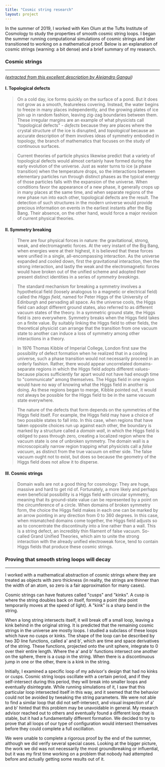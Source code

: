 ```yaml
---
title: "Cosmic string research"
layout: project
---
```



In the summer of 2019, I worked with Ken Olum at the Tufts Institute of Cosmology to study the properties of smooth cosmic string loops. I began the summer running computational simulations of cosmic strings and later transitioned to working on a mathematical proof. Below is an explanation of cosmic strings (warning: a bit dense) and a brief summary of my research.

### Cosmic strings

---
*(<a href="https://arxiv.org/html/astro-ph/0005186" target="_blank" rel="noopener noreferrer">extracted from this excellent description by Alejandro Gangui</a>)*

#### I. Topological defects

>On a cold day, ice forms quickly on the surface of a pond. But it does not grow as a smooth, featureless covering. Instead, the water begins to freeze in many places independently, and the growing plates of ice join up in random fashion, leaving zig-zag boundaries between them. These irregular margins are an example of what physicists call "topological defects" - *defects* because they are places where the crystal structure of the ice is disrupted, and *topological* because an accurate description of them involves ideas of symmetry embodied in topology, the branch of mathematics that focuses on the study of continuous surfaces.

>Current theories of particle physics likewise predict that a variety of topological defects would almost certainly have formed during the early evolution of the universe. Just as water turns to ice (a phase transition) when the temperature drops, so the interactions between elementary particles run through distinct phases as the typical energy of those particles falls with the expansion of the universe. When conditions favor the appearance of a new phase, it generally crops up in many places at the same time, and when separate regions of the new phase run into each other, topological defects are the result. The detection of such structures in the modern universe would provide precious information on events in the earliest instants after the Big Bang. Their absence, on the other hand, would force a major revision of current physical theories.

#### II. Symmetry breaking

>There are four physical forces in nature: the gravitational, strong, weak, and electromagnetic forces. At the very instant of the Big Bang, when energies were at their highest, it is believed that these forces were unified in a single, all-encompassing interaction. As the universe expanded and cooled down, first the gravitational interaction, then the strong interaction, and lastly the weak and the electromagnetic forces would have broken out of the unified scheme and adopted their present distinct identities in a series of *symmetry breakings*.

>The standard mechanism for breaking a symmetry involves a hypothetical field (loosely analogous to a magnetic or electrical field) called the *Higgs field*, named for Peter Higgs of the University of Edinburgh and pervading all space. As the universe cools, the Higgs field can adopt different ground states, also referred to as different vacuum states of the theory. In a symmetric ground state, the Higgs field is zero everywhere. Symmetry breaks when the Higgs field takes on a finite value. By suitably linking the Higgs field to other fields, the theoretical physicist can arrange that the transition from one vacuum state to another can induce a loss of symmetry among other interactions in a theory.

>In 1976 Thomas Kibble of Imperial College, London first saw the possibility of defect formation when he realized that in a cooling universe, such a phase transition would not necessarily proceed in an orderly fashion. Rather, there would appear uncorrelated domains-separate regions in which the Higgs field adopts different values-because places sufficiently far apart would not have had enough time to "communicate" among themselves. The Higgs field in one region would have no way of knowing what the Higgs field in another is doing. As these regions began to merge, Kibble pointed out, it would not always be possible for the Higgs field to be in the same vacuum state everywhere.

>The nature of the defects that form depends on the symmetries of the Higgs field itself. For example, the Higgs field may have a choice of two possible states to fall into. In this case, when regions that have taken opposite choices run up against each other, the boundary is marked by a structure called a *domain wall*, in which the Higgs field is obliged to pass through zero, creating a localized region where the vacuum state is one of unbroken symmetry. The domain wall is a microscopically narrow region trapping what physicists call a *false vacuum*, as distinct from the true vacuum on either side. The false vacuum ought not to exist, but does so because the geometry of the Higgs field does not allow it to disperse.

#### III. Cosmic strings

>Domain walls are not a good thing for cosmology: They are huge, massive and hard to get rid of. Fortunately, a more likely and perhaps even beneficial possibility is a Higgs field with circular symmetry, meaning that its ground-state value can be represented by a point on the circumference of a circle. When domains of broken symmetry form, the choice the Higgs field makes in each one can be marked by an arrow pointing in any direction from 0 to 360 degrees. In this case, when mismatched domains come together, the Higgs field adjusts so as to concentrate the discontinuity into a line rather than a wall. This is a string defect, an incredibly thin filament of false vacuum. So-called Grand Unified Theories, which aim to unite the strong interaction with the already unified electroweak force, tend to contain Higgs fields that produce these cosmic strings.

### Proving that smooth string loops will decay

---

I worked with a mathematical abstraction of cosmic strings where they are treated as objects with zero thickness (in reality, the strings are thinner than the width of an atom, so zero is a fair approximation for many cases).

Cosmic strings can have features called "cusps" and "kinks". A cusp is where the string doubles back on itself, forming a point (the point temporarily moves at the speed of light). A "kink" is a sharp bend in the string.

When a long string intersects itself, it will break off a small loop, leaving a kink behind in the original string. It is predicted that the remaining cosmic strings in the universe are mostly loops. I studied a subclass of these loops which have no cusps or kinks. The shape of the loop can be described by two 3D line functions, called a' and b', which are time and space derivatives of the string. These functions, projected onto the unit sphere, integrate to 0 over their entire length. Where the a' and b' functions intersect one another on the sphere, there is a cusp in the string. When there is a discontinuous jump in one or the other, there is a kink in the string.

Initially, I examined a specific loop of my advisor's design that had no kinks or cusps. Cosmic string loops oscillate with a certain period, and if they self-intersect during this period, they will break into smaller loops and eventually disintegrate. While running simulations of it, I saw that this particular loop intersected itself in this way, and it seemed that the behavior could not be avoided by tweaking the string parameters. We were not able to find a similar loop that did not self-intersect, and visual inspection of a' and b' hinted that this problem may be unavoidable in general. My research advisor reached out to others and eventually found a different loop that is stable, but it had a fundamentally different formation. We decided to try to prove that all loops of our type of configuration would intersect themselves before they could complete a full oscillation.

We were unable to complete a rigorous proof by the end of the summer, although we did verify several special cases. Looking at the bigger picture, the work we did was not necessarily the most groundbreaking or influential, but it was my first time working on a problem that nobody had attempted before and actually getting some results out of it.
